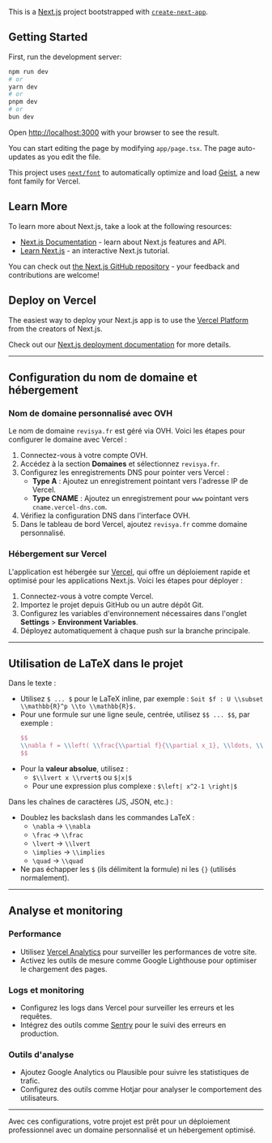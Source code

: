 This is a [Next.js](https://nextjs.org) project bootstrapped with [`create-next-app`](https://nextjs.org/docs/app/api-reference/cli/create-next-app).

## Getting Started

First, run the development server:

```bash
npm run dev
# or
yarn dev
# or
pnpm dev
# or
bun dev
```

Open [http://localhost:3000](http://localhost:3000) with your browser to see the result.

You can start editing the page by modifying `app/page.tsx`. The page auto-updates as you edit the file.

This project uses [`next/font`](https://nextjs.org/docs/app/building-your-application/optimizing/fonts) to automatically optimize and load [Geist](https://vercel.com/font), a new font family for Vercel.

## Learn More

To learn more about Next.js, take a look at the following resources:

- [Next.js Documentation](https://nextjs.org/docs) - learn about Next.js features and API.
- [Learn Next.js](https://nextjs.org/learn) - an interactive Next.js tutorial.

You can check out [the Next.js GitHub repository](https://github.com/vercel/next.js) - your feedback and contributions are welcome!

## Deploy on Vercel

The easiest way to deploy your Next.js app is to use the [Vercel Platform](https://vercel.com/new?utm_medium=default-template&filter=next.js&utm_source=create-next-app&utm_campaign=create-next-app-readme) from the creators of Next.js.

Check out our [Next.js deployment documentation](https://nextjs.org/docs/app/building-your-application/deploying) for more details.

---

## Configuration du nom de domaine et hébergement

### Nom de domaine personnalisé avec OVH
Le nom de domaine `revisya.fr` est géré via OVH. Voici les étapes pour configurer le domaine avec Vercel :
1. Connectez-vous à votre compte OVH.
2. Accédez à la section **Domaines** et sélectionnez `revisya.fr`.
3. Configurez les enregistrements DNS pour pointer vers Vercel :
   - **Type A** : Ajoutez un enregistrement pointant vers l'adresse IP de Vercel.
   - **Type CNAME** : Ajoutez un enregistrement pour `www` pointant vers `cname.vercel-dns.com`.
4. Vérifiez la configuration DNS dans l'interface OVH.
5. Dans le tableau de bord Vercel, ajoutez `revisya.fr` comme domaine personnalisé.

### Hébergement sur Vercel
L'application est hébergée sur [Vercel](https://vercel.com), qui offre un déploiement rapide et optimisé pour les applications Next.js. Voici les étapes pour déployer :
1. Connectez-vous à votre compte Vercel.
2. Importez le projet depuis GitHub ou un autre dépôt Git.
3. Configurez les variables d'environnement nécessaires dans l'onglet **Settings** > **Environment Variables**.
4. Déployez automatiquement à chaque push sur la branche principale.

---

## Utilisation de LaTeX dans le projet

Dans le texte :
- Utilisez `$ ... $` pour le LaTeX inline, par exemple :
  `Soit $f : U \\subset \\mathbb{R}^p \\to \\mathbb{R}$.`
- Pour une formule sur une ligne seule, centrée, utilisez `$$ ... $$`, par exemple :
  ```latex
  $$
  \\nabla f = \\left( \\frac{\\partial f}{\\partial x_1}, \\ldots, \\frac{\\partial f}{\\partial x_p} \\right)
  $$
  ```
- Pour la **valeur absolue**, utilisez :  
  - `$\\lvert x \\rvert$` ou `$|x|$`  
  - Pour une expression plus complexe : `$\left| x^2-1 \right|$`

Dans les chaînes de caractères (JS, JSON, etc.) :
- Doublez les backslash dans les commandes LaTeX :
  - `\nabla` → `\\nabla`
  - `\frac` → `\\frac`
  - `\lvert` → `\\lvert`
  - `\implies` → `\\implies`
  - `\quad` → `\\quad`
- Ne pas échapper les `$` (ils délimitent la formule) ni les `{}` (utilisés normalement).

---

## Analyse et monitoring

### Performance
- Utilisez [Vercel Analytics](https://vercel.com/analytics) pour surveiller les performances de votre site.
- Activez les outils de mesure comme Google Lighthouse pour optimiser le chargement des pages.

### Logs et monitoring
- Configurez les logs dans Vercel pour surveiller les erreurs et les requêtes.
- Intégrez des outils comme [Sentry](https://sentry.io/) pour le suivi des erreurs en production.

### Outils d'analyse
- Ajoutez Google Analytics ou Plausible pour suivre les statistiques de trafic.
- Configurez des outils comme Hotjar pour analyser le comportement des utilisateurs.

---

Avec ces configurations, votre projet est prêt pour un déploiement professionnel avec un domaine personnalisé et un hébergement optimisé.



